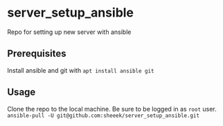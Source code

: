 # server_setup_ansible
Repo for setting up new server with ansible


## Prerequisites

Install ansible and git with `apt install ansible git` 

## Usage

Clone the repo to the local machine.
Be sure to be logged in as `root` user.
`ansible-pull -U git@github.com:sheeek/server_setup_ansible.git`

